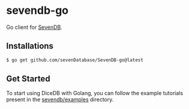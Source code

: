 # sevendb-go

Go client for [SevenDB](https://github.com/sevenDatabase/SevenDB).

## Installations

```bash
$ go get github.com/sevenDatabase/SevenDB-go@latest
```

## Get Started

To start using DiceDB with Golang, you can follow the example
tutorials present in the [sevendb/examples](https://github.com/sevenDatabase/SevenDB/tree/master/examples) directory.
